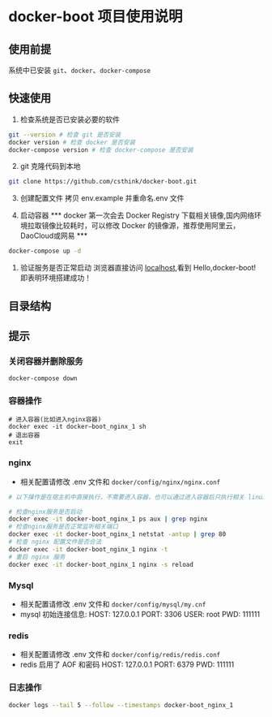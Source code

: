 # docker-boot 项目使用说明

## 使用前提
系统中已安装 ``git``、``docker``、``docker-compose``

## 快速使用
1. 检查系统是否已安装必要的软件
```bash
git --version # 检查 git 是否安装
docker version # 检查 docker 是否安装
docker-compose version # 检查 docker-compose 是否安装
```
2. git 克隆代码到本地
```bash
git clone https://github.com/csthink/docker-boot.git
```

3. 创建配置文件
拷贝 env.example 并重命名.env 文件

4. 启动容器
*** docker 第一次会去 Docker Registry 下载相关镜像,国内网络环境拉取镜像比较耗时，可以修改 Docker 的镜像源，推荐使用阿里云，DaoCloud或网易 ***
```bash
docker-compose up -d
```

1. 验证服务是否正常启动
浏览器直接访问 [localhost](http://localhost/),看到 Hello,docker-boot! 即表明环境搭建成功！

## 目录结构


## 提示
### 关闭容器并删除服务
```bash
docker-compose down
```

### 容器操作
```
# 进入容器(比如进入nginx容器)
docker exec -it docker—boot_nginx_1 sh
# 退出容器
exit
```

### nginx
- 相关配置请修改 .env 文件和 ``docker/config/nginx/nginx.conf``
```bash
# 以下操作是在宿主机中直接执行，不需要进入容器，也可以通过进入容器后只执行相关 linux 部分的命令，不需要输入 ``docker exec -it docker-boot_nginx_1``

# 检查nginx服务是否启动
docker exec -it docker-boot_nginx_1 ps aux | grep nginx
# 检查nginx服务是否正常监听相关端口
docker exec -it docker-boot_nginx_1 netstat -antup | grep 80
# 检查 nginx 配置文件是否合法
docker exec -it docker-boot_nginx_1 nginx -t
# 重启 nginx 服务
docker exec -it docker-boot_nginx_1 nginx -s reload
```

### Mysql 
- 相关配置请修改 .env 文件和 ``docker/config/mysql/my.cnf``
- mysql 初始连接信息:
HOST: 127.0.0.1
PORT: 3306
USER: root
PWD: 111111

### redis
- 相关配置请修改 .env 文件和 ``docker/config/redis/redis.conf``
- redis 启用了 AOF 和密码
HOST: 127.0.0.1
PORT: 6379
PWD: 111111

### 日志操作
```bash
docker logs --tail 5 --follow --timestamps docker-boot_nginx_1
```